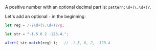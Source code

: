 A positive number with an optional decimal part is: `pattern:\d+(\.\d+)?`.

Let's add an optional `-` in the beginning:

```js run
let reg = /-?\d+(\.\d+)?/g;

let str = "-1.5 0 2 -123.4.";

alert( str.match(reg) );   // -1.5, 0, 2, -123.4
```
